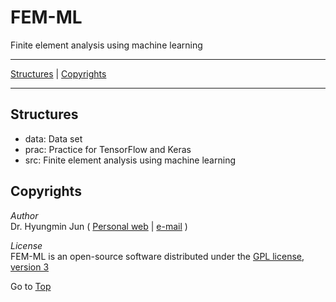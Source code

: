 <a name="top"></a>
# FEM-ML

Finite element analysis using machine learning

---

[Structures](#Structures) | [Copyrights](#copyrights)

---

## Structures
+ data: Data set
+ prac: Practice for TensorFlow and Keras
+ src: Finite element analysis using machine learning

## Copyrights
*Author*<br>
Dr. Hyungmin Jun ( [Personal web](http://hyungminjun.com) | [e-mail](mailto:hyungminjun@outlook.com) )

*License*<br>
FEM-ML is an open-source software distributed under the [GPL license, version 3](https://www.gnu.org/licenses/gpl-3.0.en.html/)

Go to [Top](#top)
